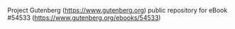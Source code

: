 Project Gutenberg (https://www.gutenberg.org) public repository for eBook #54533 (https://www.gutenberg.org/ebooks/54533)
